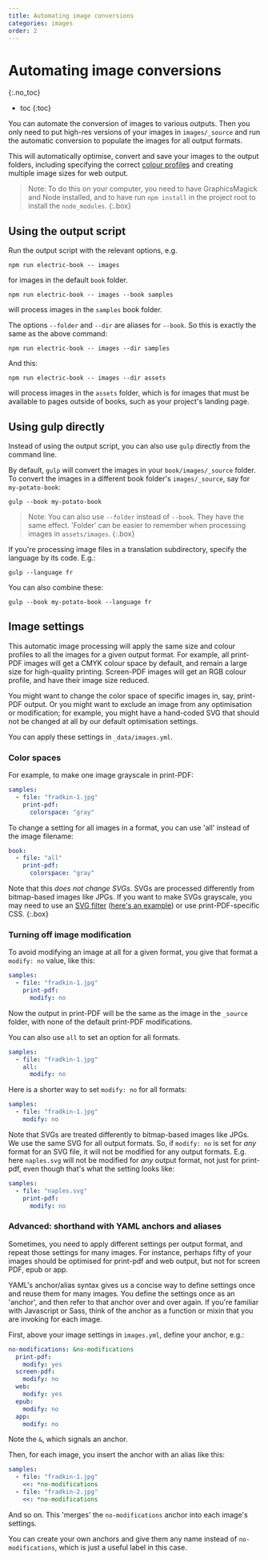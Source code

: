```yaml
---
title: Automating image conversions
categories: images
order: 2
---
```


# Automating image conversions
{:.no_toc}

* toc
{:toc}

You can automate the conversion of images to various outputs. Then you only need to put high-res versions of your images in `images/_source` and run the automatic conversion to populate the images for all output formats.

This will automatically optimise, convert and save your images to the output folders, including specifying the correct [colour profiles](../layout/colour-profiles.html) and creating multiple image sizes for web output.

> Note: To do this on your computer, you need to have GraphicsMagick and Node installed, and to have run `npm install` in the project root to install the `node_modules`.
{:.box}

## Using the output script

Run the output script with the relevant options, e.g.

```shell
npm run electric-book -- images
```

for images in the default `book` folder.

```shell
npm run electric-book -- images --book samples
```

will process images in the `samples` book folder.

The options `--folder` and `--dir` are aliases for `--book`. So this is exactly the same as the above command:

```shell
npm run electric-book -- images --dir samples
```

And this:

```shell
npm run electric-book -- images --dir assets
```

will process images in the `assets` folder, which is for images that must be available to pages outside of books, such as your project's landing page.


## Using gulp directly

Instead of using the output script, you can also use `gulp` directly from the command line.

By default, `gulp` will convert the images in your `book/images/_source` folder. To convert the images in a different book folder's `images/_source`, say for `my-potato-book`:

``` shell
gulp --book my-potato-book
```

> Note: You can also use `--folder` instead of `--book`. They have the same effect. 'Folder' can be easier to remember when processing images in `assets/images`.
{:.box}

If you're processing image files in a translation subdirectory, specify the language by its code. E.g.:

``` shell
gulp --language fr
```

You can also combine these:

``` shell
gulp --book my-potato-book --language fr
```

## Image settings

This automatic image processing will apply the same size and colour profiles to all the images for a given output format. For example, all print-PDF images will get a CMYK colour space by default, and remain a large size for high-quality printing. Screen-PDF images will get an RGB colour profile, and have their image size reduced.

You might want to change the color space of specific images in, say, print-PDF output. Or you might want to exclude an image from any optimisation or modification; for example, you might have a hand-coded SVG that should not be changed at all by our default optimisation settings.

You can apply these settings in `_data/images.yml`.

### Color spaces

For example, to make one image grayscale in print-PDF:

```yaml
samples:
  - file: "fradkin-1.jpg"
    print-pdf:
      colorspace: "gray"
```

To change a setting for all images in a format, you can use 'all' instead of the image filename:

```yaml
book:
  - file: "all"
    print-pdf:
      colorspace: "gray"
```

Note that this *does not change SVGs*. SVGs are processed differently from bitmap-based images like JPGs. If you want to make SVGs grayscale, you may need to use an [SVG filter](https://www.w3.org/TR/filter-effects-1/#grayscaleEquivalent) ([here's an example](https://stackoverflow.com/a/23255391/1781075)) or use print-PDF-specific CSS.
{:.box}


### Turning off image modification

To avoid modifying an image at all for a given format, you give that format a `modify: no` value, like this:

```yaml
samples:
  - file: "fradkin-1.jpg"
    print-pdf:
      modify: no
```

Now the output in print-PDF will be the same as the image in the `_source` folder, with none of the default print-PDF modifications.

You can also use `all` to set an option for all formats.

```yaml
samples:
  - file: "fradkin-1.jpg"
    all:
      modify: no
```

Here is a shorter way to set `modify: no` for all formats:

```yaml
samples:
  - file: "fradkin-1.jpg"
    modify: no
```

Note that SVGs are treated differently to bitmap-based images like JPGs. We use the same SVG for all output formats. So, if `modify: no` is set for *any* format for an SVG file, it will not be modified for any output formats. E.g. here `naples.svg` will not be modified for *any* output format, not just for print-pdf, even though that's what the setting looks like:

```yaml
samples:
  - file: "naples.svg"
    print-pdf:
      modify: no
```


### Advanced: shorthand with YAML anchors and aliases

Sometimes, you need to apply different settings per output format, and repeat those settings for many images. For instance, perhaps fifty of your images should be optimised for print-pdf and web output, but not for screen PDF, epub or app.

YAML's anchor/alias syntax gives us a concise way to define settings once and reuse them for many images. You define the settings once as an 'anchor', and then refer to that anchor over and over again. If you're familiar with Javascript or Sass, think of the anchor as a function or mixin that you are invoking for each image.

First, above your image settings in `images.yml`, define your anchor, e.g.:

```yaml
no-modifications: &no-modifications
  print-pdf:
    modify: yes
  screen-pdf:
    modify: no
  web:
    modify: yes
  epub:
    modify: no
  app:
    modify: no
```

Note the `&`, which signals an anchor.

Then, for each image, you insert the anchor with an alias like this:

```yaml
samples:
  - file: "fradkin-1.jpg"
    <<: *no-modifications
  - file: "fradkin-2.jpg"
    <<: *no-modifications
```

And so on. This 'merges' the `no-modifications` anchor into each image's settings.

You can create your own anchors and give them any name instead of `no-modifications`, which is just a useful label in this case.
